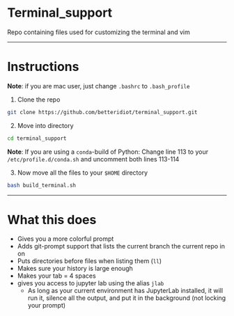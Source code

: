 # Terminal_support
Repo containing files used for customizing the terminal and vim

---
# Instructions
**Note**: if you are mac user, just change `.bashrc` to `.bash_profile`

1. Clone the repo
```bash
git clone https://github.com/betteridiot/terminal_support.git
```
2. Move into directory
```bash
cd terminal_support
```
**Note**: If you are using a `conda`-build of Python:
Change line 113 to your `/etc/profile.d/conda.sh` and uncomment both lines 113-114

3. Now move all the files to your `$HOME` directory
```bash
bash build_terminal.sh
```

---
# What this does
* Gives you a more colorful prompt
* Adds git-prompt support that lists the current branch the current repo in on
* Puts directories before files when listing them (`ll`)
* Makes sure your history is large enough
* Makes your tab = 4 spaces
* gives you access to jupyter lab using the alias `jlab`
  * As long as your current environment has JupyterLab installed, it will run it, silence all the output, and put it in the background (not locking your prompt)
